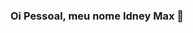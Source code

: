 ### Oi Pessoal,  meu nome Idney Max  👋

<!--
**Maxinfor/Maxinfor** is a ✨ _special_ ✨ repository because its `README.md` (this file) appears on your GitHub profile.
- 🔭 Atualmente estou trabalhando na Admnistração Pública ..
- 👯 Estou procurando colaborar em um projeto de desenvolvimento de um APP
- 
- ⚡ Curiosidade: Sou formado em Análise de Sistemas 
